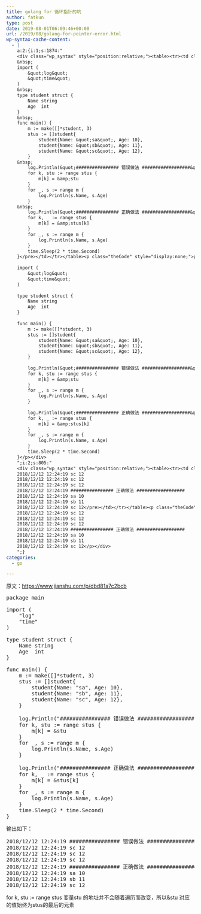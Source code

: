 ```yaml
---
title: golang for 循环指针的坑
author: fatkun
type: post
date: 2019-08-01T06:09:46+00:00
url: /2019/08/golang-for-pointer-error.html
wp-syntax-cache-content:
  - |
    a:2:{i:1;s:1874:"
    <div class="wp_syntax" style="position:relative;"><table><tr><td class="code"><pre class="other" style="font-family:monospace;">package main
    &nbsp;
    import (
        &quot;log&quot;
        &quot;time&quot;
    )
    &nbsp;
    type student struct {
        Name string
        Age  int
    }
    &nbsp;
    func main() {
        m := make([]*student, 3)
        stus := []student{
            student{Name: &quot;sa&quot;, Age: 10},
            student{Name: &quot;sb&quot;, Age: 11},
            student{Name: &quot;sc&quot;, Age: 12},
        }
    &nbsp;
        log.Println(&quot;################ 错误做法 ##################&quot;)
        for k, stu := range stus {
            m[k] = &amp;stu
        }
        for _, s := range m {
            log.Println(s.Name, s.Age)
        }
    &nbsp;
        log.Println(&quot;################ 正确做法 ##################&quot;)
        for k, _ := range stus {
            m[k] = &amp;stus[k]
        }
        for _, s := range m {
            log.Println(s.Name, s.Age)
        }
        time.Sleep(2 * time.Second)
    }</pre></td></tr></table><p class="theCode" style="display:none;">package main
    
    import (
        &quot;log&quot;
        &quot;time&quot;
    )
    
    type student struct {
        Name string
        Age  int
    }
    
    func main() {
        m := make([]*student, 3)
        stus := []student{
            student{Name: &quot;sa&quot;, Age: 10},
            student{Name: &quot;sb&quot;, Age: 11},
            student{Name: &quot;sc&quot;, Age: 12},
        }
    
        log.Println(&quot;################ 错误做法 ##################&quot;)
        for k, stu := range stus {
            m[k] = &amp;stu
        }
        for _, s := range m {
            log.Println(s.Name, s.Age)
        }
    
        log.Println(&quot;################ 正确做法 ##################&quot;)
        for k, _ := range stus {
            m[k] = &amp;stus[k]
        }
        for _, s := range m {
            log.Println(s.Name, s.Age)
        }
        time.Sleep(2 * time.Second)
    }</p></div>
    ";i:2;s:805:"
    <div class="wp_syntax" style="position:relative;"><table><tr><td class="code"><pre class="other" style="font-family:monospace;">2018/12/12 12:24:19 ################ 错误做法 ##################
    2018/12/12 12:24:19 sc 12
    2018/12/12 12:24:19 sc 12
    2018/12/12 12:24:19 sc 12
    2018/12/12 12:24:19 ################ 正确做法 ##################
    2018/12/12 12:24:19 sa 10
    2018/12/12 12:24:19 sb 11
    2018/12/12 12:24:19 sc 12</pre></td></tr></table><p class="theCode" style="display:none;">2018/12/12 12:24:19 ################ 错误做法 ##################
    2018/12/12 12:24:19 sc 12
    2018/12/12 12:24:19 sc 12
    2018/12/12 12:24:19 sc 12
    2018/12/12 12:24:19 ################ 正确做法 ##################
    2018/12/12 12:24:19 sa 10
    2018/12/12 12:24:19 sb 11
    2018/12/12 12:24:19 sc 12</p></div>
    ";}
categories:
  - go

---
```

原文：<https://www.jianshu.com/p/dbd81a7c2bcb>
<pre lang="other" escaped="true">package main

import (
    "log"
    "time"
)

type student struct {
    Name string
    Age  int
}

func main() {
    m := make([]*student, 3)
    stus := []student{
        student{Name: "sa", Age: 10},
        student{Name: "sb", Age: 11},
        student{Name: "sc", Age: 12},
    }

    log.Println("################ 错误做法 ##################")
    for k, stu := range stus {
        m[k] = &stu
    }
    for _, s := range m {
        log.Println(s.Name, s.Age)
    }

    log.Println("################ 正确做法 ##################")
    for k, _ := range stus {
        m[k] = &stus[k]
    }
    for _, s := range m {
        log.Println(s.Name, s.Age)
    }
    time.Sleep(2 * time.Second)
}</pre>
输出如下：
<pre lang="other" escaped="true">2018/12/12 12:24:19 ################ 错误做法 ##################
2018/12/12 12:24:19 sc 12
2018/12/12 12:24:19 sc 12
2018/12/12 12:24:19 sc 12
2018/12/12 12:24:19 ################ 正确做法 ##################
2018/12/12 12:24:19 sa 10
2018/12/12 12:24:19 sb 11
2018/12/12 12:24:19 sc 12
</pre>
for k, stu := range stus 变量stu 的地址并不会随着遍历而改变，所以&stu 对应的值始终为stus的最后的元素